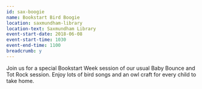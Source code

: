 ```yaml
---
id: sax-boogie
name: Bookstart Bird Boogie
location: saxmundham-library
location-text: Saxmundham Library
event-start-date: 2018-06-08
event-start-time: 1030
event-end-time: 1100
breadcrumb: y
---
```


Join us for a special Bookstart Week session of our usual Baby Bounce and Tot Rock session. Enjoy lots of bird songs and an owl craft for every child to take home.
